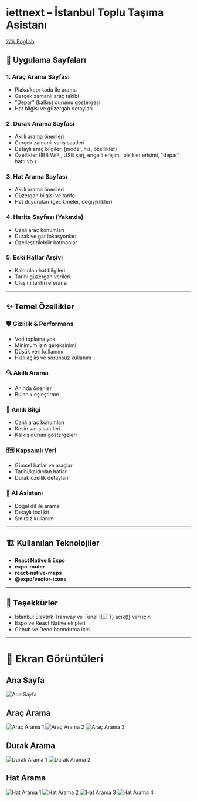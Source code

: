 # iettnext – İstanbul Toplu Taşıma Asistanı

[🇬🇧 English](./README.md)

## 📱 Uygulama Sayfaları

### 1. **Araç Arama Sayfası**
- Plaka/kapı kodu ile arama
- Gerçek zamanlı araç takibi
- "Depar" (kalkış) durumu göstergesi
- Hat bilgisi ve güzergah detayları

### 2. **Durak Arama Sayfası**
- Akıllı arama önerileri
- Gerçek zamanlı varış saatleri
- Detaylı araç bilgileri (model, hız, özellikler)
- Özellikler (İBB WiFi, USB şarj, engelli erişimi, bisiklet erişimi, "depar" hattı vb.)

### 3. **Hat Arama Sayfası**
- Akıllı arama önerileri
- Güzergah bilgisi ve tarife
- Hat duyuruları (gecikmeler, değişiklikler)

### 4. **Harita Sayfası (Yakında)**
- Canlı araç konumları
- Durak ve gar lokasyonları
- Özelleştirilebilir katmanlar

### 5. **Eski Hatlar Arşivi**
- Kaldırılan hat bilgileri
- Tarihi güzergah verileri
- Ulaşım tarihi referansı

---

## ✨ Temel Özellikler

### 🛡️ Gizlilik & Performans
- Veri toplama yok
- Minimum izin gereksinimi
- Düşük veri kullanımı
- Hızlı açılış ve sorunsuz kullanım

### 🔍 Akıllı Arama
- Anında öneriler
- Bulanık eşleştirme

### 🚌 Anlık Bilgi
- Canlı araç konumları
- Kesin varış saatleri
- Kalkış durum göstergeleri

### 🗺️ Kapsamlı Veri
- Güncel hatlar ve araçlar
- Tarihi/kaldırılan hatlar
- Durak özellik detayları

### 🤖 AI Asistanı
- Doğal dil ile arama
- Detaylı tool kit
- Sınırsız kullanım


---

## 🏗️ Kullanılan Teknolojiler
- **React Native & Expo**
- **expo-router**
- **react-native-maps**
- **@expo/vector-icons**

---

## 🙏 Teşekkürler
- İstanbul Elektrik Tramvay ve Tünel (İETT) açık(!) veri için
- Expo ve React Native ekipleri
- Github ve Deno barındırma için

---

# 📸 Ekran Görüntüleri

## Ana Sayfa
![Ana Sayfa](https://github.com/user-attachments/assets/388456d5-83ab-4e7c-ac97-2f9b47c853f9)

## Araç Arama
![Araç Arama 1](https://github.com/user-attachments/assets/74216286-f64f-4fe9-a632-a38cd7edf030)
![Araç Arama 2](https://github.com/user-attachments/assets/c3c60567-9563-4dd2-b8bc-cc75bcefec9f)
![Araç Arama 3](https://github.com/user-attachments/assets/cc8f2e27-ee23-422f-bc28-8c122c4f8566)

## Durak Arama
![Durak Arama 1](https://github.com/user-attachments/assets/5a13877f-84b9-454d-9132-54834969bab1)
![Durak Arama 2](https://github.com/user-attachments/assets/1605009d-1255-4e09-b890-e613acfe0025)

## Hat Arama
![Hat Arama 1](https://github.com/user-attachments/assets/0496521a-cd5c-4e38-908f-7a0beee769a7)
![Hat Arama 2](https://github.com/user-attachments/assets/5acc680f-4e06-42ae-8d77-c6a6b7efa852)
![Hat Arama 3](https://github.com/user-attachments/assets/eb09d465-8251-43c7-83b2-6e3e4c6d8a14)
![Hat Arama 4](https://github.com/user-attachments/assets/aa27f264-6023-4354-912d-0a71ff315a75)
